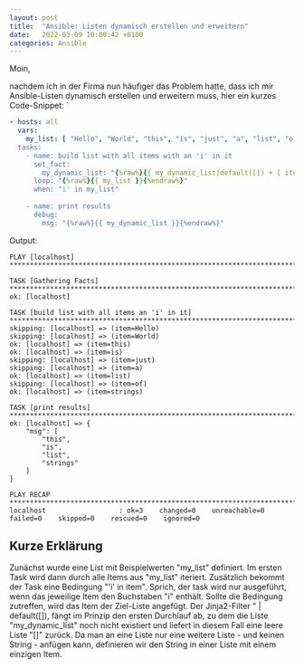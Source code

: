 ```yaml
---
layout: post
title:  "Ansible: Listen dynamisch erstellen und erweitern"
date:   2022-03-09 10:00:42 +0100
categories: Ansible
---
```


Moin,

nachdem ich in der Firma nun häufiger das Problem hatte, dass ich mir Ansible-Listen dynamisch erstellen und erweitern muss, 
hier ein kurzes Code-Snippet:
`
```yaml
- hosts: all
  vars:
    my_list: [ "Hello", "World", "this", "is", "just", "a", "list", "of", "strings ]
  tasks:
    - name: build list with all items with an 'i' in it
      set_fact:
        my_dynamic_list: "{%raw%}{{ my_dynamic_list|default([]) + [ item ] }}{%endraw%}"
      loop: "{%raw%}{{ my_list }}{%endraw%}"
      when: "i' in my_list"
      
    - name: print results
      debug:
        msg: "{%raw%}{{ my_dynamic_list }}{%endraw%}"
```

Output:

```
PLAY [localhost] ****************************************************************************************************************************************************************************************************

TASK [Gathering Facts] **********************************************************************************************************************************************************************************************
ok: [localhost]

TASK [build list with all items an 'i' in it] ***********************************************************************************************************************************************************************
skipping: [localhost] => (item=Hello) 
skipping: [localhost] => (item=World) 
ok: [localhost] => (item=this)
ok: [localhost] => (item=is)
skipping: [localhost] => (item=just) 
skipping: [localhost] => (item=a) 
ok: [localhost] => (item=list)
skipping: [localhost] => (item=of) 
ok: [localhost] => (item=strings)

TASK [print results] ************************************************************************************************************************************************************************************************
ok: [localhost] => {
    "msg": [
        "this",
        "is",
        "list",
        "strings"
    ]
}

PLAY RECAP **********************************************************************************************************************************************************************************************************
localhost                  : ok=3    changed=0    unreachable=0    failed=0    skipped=0    rescued=0    ignored=0   
```

## Kurze Erklärung
Zunächst wurde eine List mit Beispielwerten "my_list" definiert. Im ersten Task wird dann durch alle Items aus "my_list" iteriert. Zusätzlich bekommt der Task eine Bedingung "'i' in item". Sprich, der task wird nur ausgeführt, wenn das jeweilige Item den Buchstaben "i" enthält. Sollte die Bedingung zutreffen, wird das Item der Ziel-Liste angefügt. Der Jinja2-Filter " | default([]), fängt im Prinzip den ersten Durchlauf ab, zu dem die Liste "my_dynamic_list" noch nicht existiert und liefert in diesem Fall eine leere Liste "[]" zurück. Da man an eine Liste nur eine weitere Liste - und keinen String - anfügen kann, definieren wir den String in einer Liste mit einem einzigen Item.


